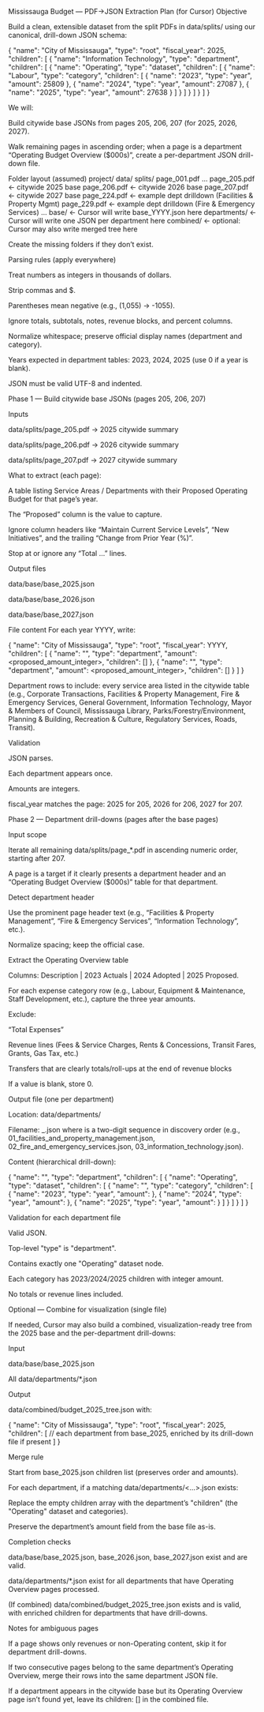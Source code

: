 Mississauga Budget — PDF→JSON Extraction Plan (for Cursor)
Objective

Build a clean, extensible dataset from the split PDFs in data/splits/ using our canonical, drill-down JSON schema:

{
  "name": "City of Mississauga",
  "type": "root",
  "fiscal_year": 2025,
  "children": [
    {
      "name": "Information Technology",
      "type": "department",
      "children": [
        {
          "name": "Operating",
          "type": "dataset",
          "children": [
            {
              "name": "Labour",
              "type": "category",
              "children": [
                { "name": "2023", "type": "year", "amount": 25809 },
                { "name": "2024", "type": "year", "amount": 27087 },
                { "name": "2025", "type": "year", "amount": 27638 }
              ]
            }
          ]
        }
      ]
    }
  ]
}


We will:

Build citywide base JSONs from pages 205, 206, 207 (for 2025, 2026, 2027).

Walk remaining pages in ascending order; when a page is a department “Operating Budget Overview ($000s)”, create a per-department JSON drill-down file.

Folder layout (assumed)
project/
  data/
    splits/
      page_001.pdf
      ...
      page_205.pdf   ← citywide 2025 base
      page_206.pdf   ← citywide 2026 base
      page_207.pdf   ← citywide 2027 base
      page_224.pdf   ← example dept drilldown (Facilities & Property Mgmt)
      page_229.pdf   ← example dept drilldown (Fire & Emergency Services)
      ...
    base/            ← Cursor will write base_YYYY.json here
    departments/     ← Cursor will write one JSON per department here
    combined/        ← optional: Cursor may also write merged tree here


Create the missing folders if they don’t exist.

Parsing rules (apply everywhere)

Treat numbers as integers in thousands of dollars.

Strip commas and $.

Parentheses mean negative (e.g., (1,055) → -1055).

Ignore totals, subtotals, notes, revenue blocks, and percent columns.

Normalize whitespace; preserve official display names (department and category).

Years expected in department tables: 2023, 2024, 2025 (use 0 if a year is blank).

JSON must be valid UTF-8 and indented.

Phase 1 — Build citywide base JSONs (pages 205, 206, 207)

Inputs

data/splits/page_205.pdf → 2025 citywide summary

data/splits/page_206.pdf → 2026 citywide summary

data/splits/page_207.pdf → 2027 citywide summary

What to extract (each page):

A table listing Service Areas / Departments with their Proposed Operating Budget for that page’s year.

The “Proposed” column is the value to capture.

Ignore column headers like “Maintain Current Service Levels”, “New Initiatives”, and the trailing “Change from Prior Year (%)”.

Stop at or ignore any “Total …” lines.

Output files

data/base/base_2025.json

data/base/base_2026.json

data/base/base_2027.json

File content
For each year YYYY, write:

{
  "name": "City of Mississauga",
  "type": "root",
  "fiscal_year": YYYY,
  "children": [
    { "name": "<Department A>", "type": "department", "amount": <proposed_amount_integer>, "children": [] },
    { "name": "<Department B>", "type": "department", "amount": <proposed_amount_integer>, "children": [] }
  ]
}


Department rows to include: every service area listed in the citywide table (e.g., Corporate Transactions, Facilities & Property Management, Fire & Emergency Services, General Government, Information Technology, Mayor & Members of Council, Mississauga Library, Parks/Forestry/Environment, Planning & Building, Recreation & Culture, Regulatory Services, Roads, Transit).

Validation

JSON parses.

Each department appears once.

Amounts are integers.

fiscal_year matches the page: 2025 for 205, 2026 for 206, 2027 for 207.

Phase 2 — Department drill-downs (pages after the base pages)

Input scope

Iterate all remaining data/splits/page_*.pdf in ascending numeric order, starting after 207.

A page is a target if it clearly presents a department header and an “Operating Budget Overview ($000s)” table for that department.

Detect department header

Use the prominent page header text (e.g., “Facilities & Property Management”, “Fire & Emergency Services”, “Information Technology”, etc.).

Normalize spacing; keep the official case.

Extract the Operating Overview table

Columns: Description | 2023 Actuals | 2024 Adopted | 2025 Proposed.

For each expense category row (e.g., Labour, Equipment & Maintenance, Staff Development, etc.), capture the three year amounts.

Exclude:

“Total Expenses”

Revenue lines (Fees & Service Charges, Rents & Concessions, Transit Fares, Grants, Gas Tax, etc.)

Transfers that are clearly totals/roll-ups at the end of revenue blocks

If a value is blank, store 0.

Output file (one per department)

Location: data/departments/

Filename: <nn>_<slug>.json where <nn> is a two-digit sequence in discovery order (e.g., 01_facilities_and_property_management.json, 02_fire_and_emergency_services.json, 03_information_technology.json).

Content (hierarchical drill-down):

{
  "name": "<Department Name>",
  "type": "department",
  "children": [
    {
      "name": "Operating",
      "type": "dataset",
      "children": [
        {
          "name": "<Category>",
          "type": "category",
          "children": [
            { "name": "2023", "type": "year", "amount": <int> },
            { "name": "2024", "type": "year", "amount": <int> },
            { "name": "2025", "type": "year", "amount": <int> }
          ]
        }
      ]
    }
  ]
}


Validation for each department file

Valid JSON.

Top-level "type" is "department".

Contains exactly one "Operating" dataset node.

Each category has 2023/2024/2025 children with integer amount.

No totals or revenue lines included.

Optional — Combine for visualization (single file)

If needed, Cursor may also build a combined, visualization-ready tree from the 2025 base and the per-department drill-downs:

Input

data/base/base_2025.json

All data/departments/*.json

Output

data/combined/budget_2025_tree.json with:

{
  "name": "City of Mississauga",
  "type": "root",
  "fiscal_year": 2025,
  "children": [
    // each department from base_2025, enriched by its drill-down file if present
  ]
}


Merge rule

Start from base_2025.json children list (preserves order and amounts).

For each department, if a matching data/departments/<…>.json exists:

Replace the empty children array with the department’s "children" (the "Operating" dataset and categories).

Preserve the department’s amount field from the base file as-is.

Completion checks

data/base/base_2025.json, base_2026.json, base_2027.json exist and are valid.

data/departments/*.json exist for all departments that have Operating Overview pages processed.

(If combined) data/combined/budget_2025_tree.json exists and is valid, with enriched children for departments that have drill-downs.

Notes for ambiguous pages

If a page shows only revenues or non-Operating content, skip it for department drill-downs.

If two consecutive pages belong to the same department’s Operating Overview, merge their rows into the same department JSON file.

If a department appears in the citywide base but its Operating Overview page isn’t found yet, leave its children: [] in the combined file.